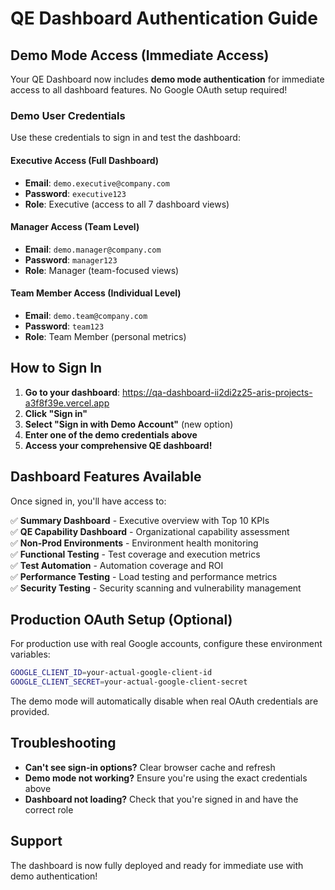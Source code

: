 # QE Dashboard Authentication Guide

## Demo Mode Access (Immediate Access)

Your QE Dashboard now includes **demo mode authentication** for immediate access to all dashboard features. No Google OAuth setup required!

### Demo User Credentials

Use these credentials to sign in and test the dashboard:

#### Executive Access (Full Dashboard)
- **Email**: `demo.executive@company.com`  
- **Password**: `executive123`
- **Role**: Executive (access to all 7 dashboard views)

#### Manager Access (Team Level)
- **Email**: `demo.manager@company.com`  
- **Password**: `manager123`
- **Role**: Manager (team-focused views)

#### Team Member Access (Individual Level)
- **Email**: `demo.team@company.com`  
- **Password**: `team123`
- **Role**: Team Member (personal metrics)

## How to Sign In

1. **Go to your dashboard**: https://qa-dashboard-ii2di2z25-aris-projects-a3f8f39e.vercel.app
2. **Click "Sign in"**
3. **Select "Sign in with Demo Account"** (new option)
4. **Enter one of the demo credentials above**
5. **Access your comprehensive QE dashboard!**

## Dashboard Features Available

Once signed in, you'll have access to:

✅ **Summary Dashboard** - Executive overview with Top 10 KPIs  
✅ **QE Capability Dashboard** - Organizational capability assessment  
✅ **Non-Prod Environments** - Environment health monitoring  
✅ **Functional Testing** - Test coverage and execution metrics  
✅ **Test Automation** - Automation coverage and ROI  
✅ **Performance Testing** - Load testing and performance metrics  
✅ **Security Testing** - Security scanning and vulnerability management  

## Production OAuth Setup (Optional)

For production use with real Google accounts, configure these environment variables:

```bash
GOOGLE_CLIENT_ID=your-actual-google-client-id
GOOGLE_CLIENT_SECRET=your-actual-google-client-secret
```

The demo mode will automatically disable when real OAuth credentials are provided.

## Troubleshooting

- **Can't see sign-in options?** Clear browser cache and refresh
- **Demo mode not working?** Ensure you're using the exact credentials above
- **Dashboard not loading?** Check that you're signed in and have the correct role

## Support

The dashboard is now fully deployed and ready for immediate use with demo authentication!
